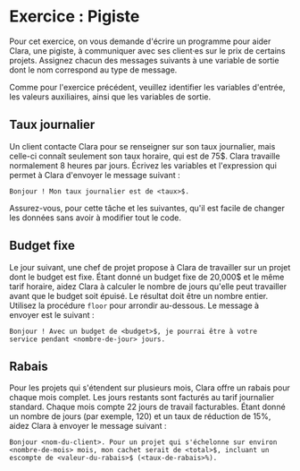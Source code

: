 # Exercice : Pigiste

Pour cet exercice, on vous demande d'écrire un programme pour aider
Clara, une pigiste, à communiquer avec ses client·es sur le prix de
certains projets. Assignez chacun des messages suivants à une variable
de sortie dont le nom correspond au type de message.

Comme pour l'exercice précédent, veuillez identifier les variables
d'entrée, les valeurs auxiliaires, ainsi que les variables de sortie.

## Taux journalier

Un client contacte Clara pour se renseigner sur son taux journalier,
mais celle-ci connaît seulement son taux horaire, qui est de 75$. Clara
travaille normalement 8 heures par jours. Écrivez les variables et
l'expression qui permet à Clara d'envoyer le message suivant : 

    Bonjour ! Mon taux journalier est de <taux>$.

Assurez-vous, pour cette tâche et les suivantes, qu'il est facile de
changer les données sans avoir à modifier tout le code.

## Budget fixe

Le jour suivant, une chef de projet propose à Clara de travailler sur un
projet dont le budget est fixe. Étant donné un budget fixe de 20,000$ et
le même tarif horaire, aidez Clara à calculer le nombre de jours qu'elle
peut travailler avant que le budget soit épuisé. Le résultat doit être
un nombre entier. Utilisez la procédure `floor` pour arrondir
au-dessous. Le message à envoyer est le suivant :

    Bonjour ! Avec un budget de <budget>$, je pourrai être à votre
    service pendant <nombre-de-jour> jours.

## Rabais

Pour les projets qui s'étendent sur plusieurs mois, Clara offre un
rabais pour chaque mois complet. Les jours restants sont facturés au
tarif journalier standard. Chaque mois compte 22 jours de travail
facturables. Étant donné un nombre de jours (par exemple, 120) et un
taux de réduction de 15%, aidez Clara à envoyer le message suivant : 

    Bonjour <nom-du-client>. Pour un projet qui s'échelonne sur environ
    <nombre-de-mois> mois, mon cachet serait de <total>$, incluant un
    escompte de <valeur-du-rabais>$ (<taux-de-rabais>%).
